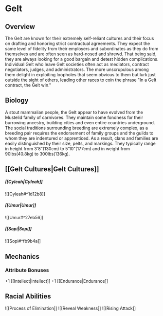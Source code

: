 # Gelt
## Overview
The Gelt are known for their extremely self-reliant cultures and their focus on drafting and honoring strict contractual agreements. They expect the same level of fidelity from their employers and subordinates as they do from themselves and are often seen as hard-nosed and shrewd. That being said, they are always looking for a good bargain and detest hidden complications. Individual Gelt who leave Gelt societies often act as mediators, contract negotiators, judges, and administrators. The more unscrupulous among them delight in exploiting loopholes that seem obvious to them but lurk just outside the sight of others, leading other races to coin the phrase "In a Gelt contract, the Gelt win."

## Biology
A stout mammalian people, the Gelt appear to have evolved from the Mustelid family of carnivores. They maintain some fondness for their burrowing ancestry, building cities and even entire countries underground. The social traditions surrounding breeding are extremely complex, as a breeding pair requires the endorsement of family groups and the guilds to whom they are indentured or apprenticed. As a result, clans and families are easily distinguished by their size, pelts, and markings. They typically range in height from 3'8"(130cm) to 5'10"(177cm) and in weight from 90lbs(40.8kg) to 300lbs(136kg).

## [[Gelt Cultures|Gelt Cultures]]
##### [[Cyleah|Cyleah]] 
![[Cyleah#^1d12b8]]
##### [[Umur|Umur]] 
![[Umur#^27eb56]]
##### [[Sopi|Sopi]]
![[Sopi#^fb9b4a]]

## Mechanics
### Attribute Bonuses
+1 [[Intellect|Intellect]]
+1 [[Endurance|Endurance]]

## Racial Abilities
![[Process of Elimination]]
![[Reveal Weakness]]
![[Rising Attack]]
